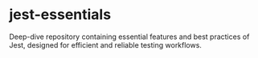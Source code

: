 # jest-essentials
Deep-dive repository containing essential features and best practices of Jest, designed for efficient and reliable testing workflows.
